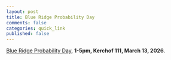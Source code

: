 ```yaml
---
layout: post
title: Blue Ridge Probability Day
comments: false
categories: quick_link
published: false
---
```


<div><a href="https://math.virginia.edu/2026/03/BlueRidgeProb/">Blue Ridge Probability Day</a>, <b>1-5pm, Kerchof 111, March 13, 2026</b>.</div>
